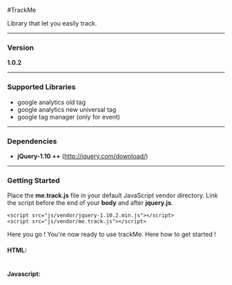 #TrackMe

Library that let you easily track.

---

### Version

**1.0.2**

---

### Supported Libraries

- google analytics old tag
- google analytics new universal tag
- google tag manager (only for event)

---

### Dependencies

- **jQuery-1.10 ++** (http://jquery.com/download/)

---

### Getting Started

Place the **me.track.js** file in your default JavaScript vendor directory. Link the script before the end of your **body** and after **jquery.js**.

```
<script src="js/vendor/jquery-1.10.2.min.js"></script>
<script src="js/vendor/me.track.js"></script>
```
Here you go ! You're now ready to use trackMe. Here how to get started !

#### HTML:
~~~

~~~

#### Javascript:

~~~

~~~